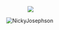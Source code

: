 <p align="center" >&nbsp;<img align=center src="https://github-readme-stats.vercel.app/api?username=NickyJosephson&show_icons=true&hide_border=true&&count_private=true"/>
<p align="center"> <img src="https://komarev.com/ghpvc/?username=NickyJosephson&label=Profile%20views&color=000000&style=flat" alt="NickyJosephson" /> </p>
